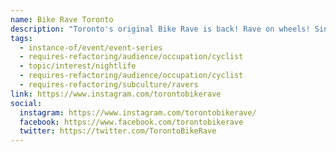 ```yaml
---
name: Bike Rave Toronto
description: "Toronto's original Bike Rave is back! Rave on wheels! Since 2012, this DIY event brings bikes, speakers, lights and riders together to rave through the city on two wheels."
tags:
  - instance-of/event/event-series
  - requires-refactoring/audience/occupation/cyclist
  - topic/interest/nightlife
  - requires-refactoring/audience/occupation/cyclist
  - requires-refactoring/subculture/ravers
link: https://www.instagram.com/torontobikerave
social:
  instagram: https://www.instagram.com/torontobikerave/
  facebook: https://www.facebook.com/torontobikerave
  twitter: https://twitter.com/TorontoBikeRave
---
```

